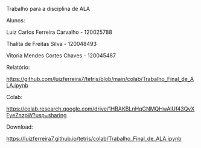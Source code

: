 Trabalho para a disciplina de ALA

Alunos:

Luiz Carlos Ferreira Carvalho - 120025788

Thalita de Freitas Silva - 120048493

Vitoria Mendes Cortes Chaves - 120045487

Relatório:

https://github.com/luizferreira7/tetris/blob/main/colab/Trabalho_Final_de_ALA.ipynb

Colab:

https://colab.research.google.com/drive/1HBAKBLnHqGNMQHwAlUf43QvXFyeZnzpW?usp=sharing

Download:

https://luizferreira7.github.io/tetris/colab/Trabalho_Final_de_ALA.ipynb